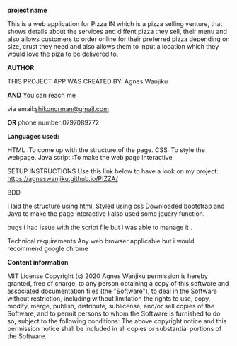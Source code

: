  <strong>project name</strong>

This is a web application for Pizza IN which is a pizza selling venture, that shows details about the services and diffent pizza they sell, their menu and also allows customers to order online for their preferred pizza depending on size, crust they need and also allows them to input a location which they would love the piza to be delivered to.

<strong>AUTHOR</strong>

THIS PROJECT APP WAS CREATED BY: Agnes Wanjiku

   <strong>AND</strong>
You can reach me

via
email:shikonorman@gmail.com

  <strong> OR</strong>
phone number:0797089772

<strong>Languages used:</strong>

HTML :To come up with the structure of the page. CSS :To style the webpage. Java script :To make the web page interactive

SETUP INSTRUCTIONS
Use this link below to have a look on my project: https://agneswanjiku.github.io/PIZZA/

BDD

I laid the structure using html,
Styled using css
Downloaded bootstrap and Java to make the page interactive
I also used some jquery function.

bugs
i had issue with the script file but i was able to manage it .

Technical requirements
Any web browser applicable but i would recommend google chrome

<strong>Content information</strong>

MIT License Copyright (c) 2020 Agnes Wanjiku permission is hereby granted, free of charge, to any person obtaining a copy of this software and associated documentation files (the "Software"), to deal in the Software without restriction, including without limitation the rights to use, copy, modify, merge, publish, distribute, sublicense, and/or sell copies of the Software, and to permit persons to whom the Software is furnished to do so, subject to the following conditions: The above copyright notice and this permission notice shall be included in all copies or substantial portions of the Software.

